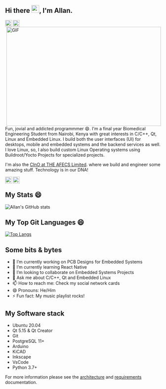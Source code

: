 ## Hi there <img src="https://media.giphy.com/media/hvRJCLFzcasrR4ia7z/giphy.gif" width="25px">, I'm Allan.

</a>
<a href="https://twitter.com/lalan_KE">
  <img align="left" alt="Allan Koech | Twitter" width="22px" src="https://raw.githubusercontent.com/peterthehan/peterthehan/master/assets/twitter.svg" />
</a>
<a href="https://www.linkedin.com/in/koech2205/">
  <img align="left" alt="Allan's LinkedIN" width="22px" src="https://raw.githubusercontent.com/peterthehan/peterthehan/master/assets/linkedin.svg" />
</a>

<br/>
<img align="right" alt="GIF" src="https://media.giphy.com/media/RbDKaczqWovIugyJmW/giphy.gif" width="500" height="320" />

Fun, jovial and addicted programmmer 😄. I'm a final year Biomedical Engineering Student from Nairobi, Kenya with great interests in C/C++, Qt, Linux and Embedded Linux. I build both the user interfaces (UI) for desktops, mobile and embedded systems and the backend services as well. I love Linux, so, I also build custom Linux Operating systems using Buildroot/Yocto Projects for specialized projects.

I'm also the [CInO at THE AFECS Limited](www.afecs.co.ke). where we build and engineer some amazing stuff. Technology is in our DNA!

</a>
<a href="https://twitter.com/afecs_ke">
  <img align="left" alt="Afecs LTD | Twitter" width="22px" src="https://raw.githubusercontent.com/peterthehan/peterthehan/master/assets/twitter.svg" />
</a>
<a href="https://www.linkedin.com/company/afecs/">
  <img align="left" alt="AFECS LinkedIN" width="22px" src="https://raw.githubusercontent.com/peterthehan/peterthehan/master/assets/linkedin.svg" />
</a>

<br/>

## My Stats 😄
![Allan's GitHub stats](https://github-readme-stats.vercel.app/api?username=lalan-ke&show_icons=true&count_private=true)

## My Top Git Languages 😄
[![Top Langs](https://github-readme-stats.vercel.app/api/top-langs/?username=lalan-ke&layout=compact)](https://github.com/lalan-ke/github-readme-stats)

## Some bits & bytes
- 🔭 I’m currently working on PCB Designs for Embedded Systems
- 🌱 I’m currently learning React Native
- 👯 I’m looking to collaborate on Embedded Systems Projects
- 💬 Ask me about C/C++, Qt and Embedded Linux
- 📫 How to reach me: Check my social network cards
- 😄 Pronouns: He/Him
- ⚡ Fun fact: My music playlist rocks!


## My Software stack

- Ubuntu 20.04
- Qt 5.15 & Qt Creator
- Git
- PostgreSQL 11+
- Arduino
- KiCAD
- Inkscape
- VsCode
- Python 3.7+

For more information please see the [architecture](https://docs.gitlab.com/ee/development/architecture.html) and [requirements](https://docs.gitlab.com/ee/install/requirements.html) documentation.
